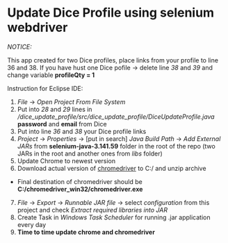 # Update Dice Profile using selenium webdriver

*NOTICE:*

This app created for two Dice profiles, place links from your profile to line 36 and 38. If you have hust one Dice pofile -> delete line *38* and *39* and change variable **profileQty = 1**

Instruction for Eclipse IDE:

1. *File* -> *Open Project From File System*
2. Put into *28* and *29* lines in */dice_update_profile/src/dice_update_profile/DiceUpdateProfile.java* **password** and **email** from Dice
3. Put into line *36* and *38* your Dice profile links
4. *Project* -> *Properties* -> [put in search] *Java Build Path* -> *Add External JARs* from **selenium-java-3.141.59** folder in the root of the repo (two JARs in the root and another ones from *libs* folder)
5. Update Chrome to newest version
6. Download actual version of <a href="https://chromedriver.chromium.org/">chromedriver</a> to C:/ and unzip archive
 * Final destination of chromedriver should be **C:/chromedriver_win32/chromedriver.exe**
7. *File* -> *Export* -> *Runnable JAR file* -> select *configuration* from this project and check *Extract required libraries into JAR*
8. Create Task in *Windows Task Scheduler* for running .jar application every day
9. **Time to time update chrome and chromedriver**
